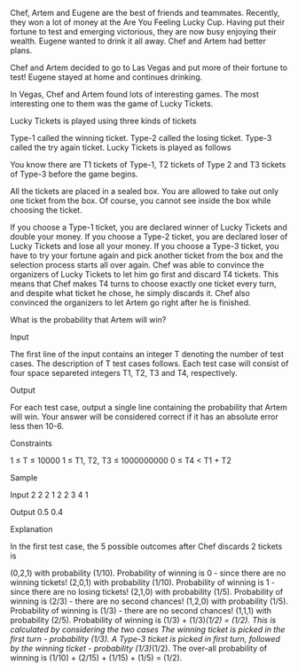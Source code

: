Chef, Artem and Eugene are the best of friends and teammates. Recently, they won a lot of money at the Are You Feeling Lucky Cup. Having put their fortune to test and emerging victorious, they are now busy enjoying their wealth. Eugene wanted to drink it all away. Chef and Artem had better plans.

Chef and Artem decided to go to Las Vegas and put more of their fortune to test! Eugene stayed at home and continues drinking.

In Vegas, Chef and Artem found lots of interesting games. The most interesting one to them was the game of Lucky Tickets.

Lucky Tickets is played using three kinds of tickets

Type-1 called the winning ticket.
Type-2 called the losing ticket.
Type-3 called the try again ticket.
Lucky Tickets is played as follows

You know there are T1 tickets of Type-1, T2 tickets of Type 2 and T3 tickets of Type-3 before the game begins.

All the tickets are placed in a sealed box. You are allowed to take out only one ticket from the box. Of course, you cannot see inside the box while choosing the ticket.

If you choose a Type-1 ticket, you are declared winner of Lucky Tickets and double your money.
If you choose a Type-2 ticket, you are declared loser of Lucky Tickets and lose all your money.
If you choose a Type-3 ticket, you have to try your fortune again and pick another ticket from the box and the selection process starts all over again.
Chef was able to convince the organizers of Lucky Tickets to let him go first and discard T4 tickets. This means that Chef makes T4 turns to choose exactly one ticket every turn, and despite what ticket he chose, he simply discards it. Chef also convinced the organizers to let Artem go right after he is finished.

What is the probability that Artem will win?

Input

The first line of the input contains an integer T denoting the number of test cases. The description of T test cases follows. Each test case will consist of four space separeted integers T1, T2, T3 and T4, respectively.

Output

For each test case, output a single line containing the probability that Artem will win. Your answer will be considered correct if it has an absolute error less then 10-6.

Constraints

1 ≤ T ≤ 10000
1 ≤ T1, T2, T3 ≤ 1000000000
0 ≤ T4 < T1 + T2

Sample

Input
2
2 2 1 2
2 3 4 1

Output
0.5
0.4

Explanation

In the first test case, the 5 possible outcomes after Chef discards 2 tickets is

(0,2,1) with probability (1/10). Probability of winning is 0 - since there are no winning tickets!
(2,0,1) with probability (1/10). Probability of winning is 1 - since there are no losing tickets!
(2,1,0) with probability (1/5). Probability of winning is (2/3) - there are no second chances!
(1,2,0) with probability (1/5). Probability of winning is (1/3) - there are no second chances!
(1,1,1) with probability (2/5). Probability of winning is (1/3) + (1/3)*(1/2) = (1/2). This is calculated by considering the two cases
The winning ticket is picked in the first turn - probability (1/3).
A Type-3 ticket is picked in first turn, followed by the winning ticket - probability (1/3)*(1/2).
The over-all probability of winning is (1/10) + (2/15) + (1/15) + (1/5) = (1/2).
